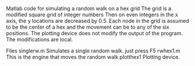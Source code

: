 
Matlab code for simulating a random walk on a hex grid
The grid is a modified square grid of integer numbers
Then on even integers in the x axis, the y locations are decreased by 0.5.
Each node in the grid is assumed to be the center of a hex and the movement can be to any of the six positions.
The plotting device does not modify the output of the program. The modifications are local.

Files
singlerw.m  Simulates a single random walk. just press F5
rwhex1.m    This is the engine that moves the random walk
plotthex1   Plotting device.
